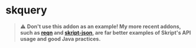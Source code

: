 # skquery

> :warning: **Don't use this addon as an example! My more recent addons, such as [reqn] and [skript-json], are far better examples of Skript's API usage and good Java practices.**

[reqn]: https://github.com/btk5h/reqn
[skript-json]: https://github.com/btk5h/skript-json
